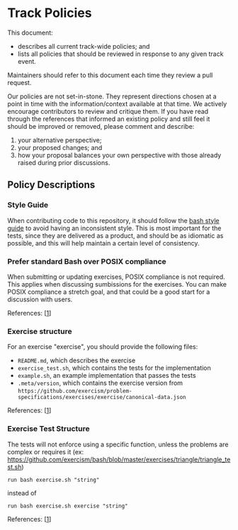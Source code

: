 
# Track Policies

This document:

- describes all current track-wide policies; and
- lists all policies that should be reviewed in response to any given track event.

Maintainers should refer to this document each time they review a pull request.

Our policies are not set-in-stone.
They represent directions chosen at a point in time with the information/context available at that time.
We actively encourage contributors to review and critique them.
If you have read through the references that informed an existing policy and still feel it should be improved or removed, please comment and describe:

1. your alternative perspective;
2. your proposed changes; and
3. how your proposal balances your own perspective with those already raised during prior discussions.

## Policy Descriptions

### Style Guide

When contributing code to this repository, it should follow the [bash style guide] to avoid having an inconsistent style.
This is most important for the tests, since they are delivered as a product, and should be as idiomatic as possible, and this will help maintain a certain level of consistency.

[bash style guide]: https://google.github.io/styleguide/shell.xml

### Prefer standard Bash over POSIX compliance

When submitting or updating exercises, POSIX compliance is not required.
This applies when discussing sumbissions for the exercises.
You can make POSIX compliance a stretch goal, and that could be a good start for a discussion with users.

References: [[1](https://github.com/exercism/bash/issues/88)]

### Exercise structure

For an exercise "exercise", you should provide the following files:

- `README.md`, which describes the exercise
- `exercise_test.sh`, which contains the tests for the implementation
- `example.sh`, an example implementation that passes the tests
- `.meta/version`, which contains the exercise version from `https://github.com/exercism/problem-specifications/exercises/exercise/canonical-data.json`

References: [[1](https://github.com/exercism/bash/issues/87#event-1446351332)]

### Exercise Test Structure

The tests will not enforce using a specific function, unless the problems are complex or requires it (ex: https://github.com/exercism/bash/blob/master/exercises/triangle/triangle_test.sh)

```
run bash exercise.sh "string"
```

instead of
```
run bash exercise.sh exercise "string"
```

References: [[1](https://github.com/exercism/bash/issues/150#event-1446340584)]
